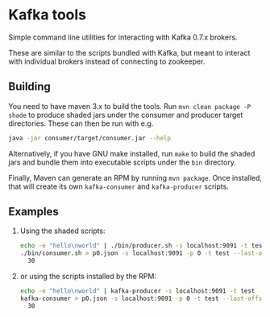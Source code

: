 
# Kafka tools

Simple command line utilities for interacting with Kafka 0.7.x brokers.

These are similar to the scripts bundled with Kafka, but meant to interact with individual brokers instead of connecting to zookeeper.

## Building

You need to have maven 3.x to build the tools. Run `mvn clean package -P shade` to produce shaded jars under the consumer and producer target directories. These can then be run with e.g.

```bash
java -jar consumer/target/consumer.jar --help
```

Alternatively, if you have GNU make installed, run `make` to build the shaded jars and bundle them into executable scripts under the `bin` directory.

Finally, Maven can generate an RPM by running `mvn package`. Once installed, that will create its own `kafka-consumer` and `kafka-producer` scripts.

## Examples

1.  Using the shaded scripts:

    ```bash
    echo -e "hello\nworld" | ./bin/producer.sh -s localhost:9091 -t test
    ./bin/consumer.sh > p0.json -s localhost:9091 -p 0 -t test --last-offset
      30
    ```

2.  or using the scripts installed by the RPM:

    ```bash
    echo -e "hello\nworld" | kafka-producer -s localhost:9091 -t test
    kafka-consumer > p0.json -s localhost:9091 -p 0 -t test --last-offset
      30
    ```
